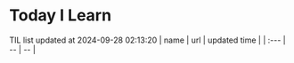 # Today I Learn 
TIL list updated at 2024-09-28 02:13:20
| name | url | updated time |
| :--- | -- | -- |
